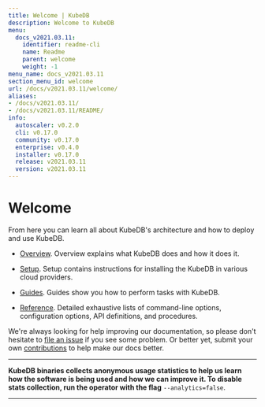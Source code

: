 ```yaml
---
title: Welcome | KubeDB
description: Welcome to KubeDB
menu:
  docs_v2021.03.11:
    identifier: readme-cli
    name: Readme
    parent: welcome
    weight: -1
menu_name: docs_v2021.03.11
section_menu_id: welcome
url: /docs/v2021.03.11/welcome/
aliases:
- /docs/v2021.03.11/
- /docs/v2021.03.11/README/
info:
  autoscaler: v0.2.0
  cli: v0.17.0
  community: v0.17.0
  enterprise: v0.4.0
  installer: v0.17.0
  release: v2021.03.11
  version: v2021.03.11
---
```


# Welcome

From here you can learn all about KubeDB's architecture and how to deploy and use KubeDB.

- [Overview](/docs/v2021.03.11/overview/). Overview explains what KubeDB does and how it does it.

- [Setup](/docs/v2021.03.11/setup/). Setup contains instructions for installing the KubeDB in various cloud providers.

- [Guides](/docs/v2021.03.11/guides/). Guides show you how to perform tasks with KubeDB.

- [Reference](/docs/v2021.03.11/reference/). Detailed exhaustive lists of command-line options, configuration options, API definitions, and procedures.

We're always looking for help improving our documentation, so please don't hesitate to [file an issue](https://github.com/kubedb/project/issues/new) if you see some problem. Or better yet, submit your own [contributions](/docs/v2021.03.11/CONTRIBUTING) to help make our docs better.

---

**KubeDB binaries collects anonymous usage statistics to help us learn how the software is being used and how we can improve it. To disable stats collection, run the operator with the flag** `--analytics=false`.

---
